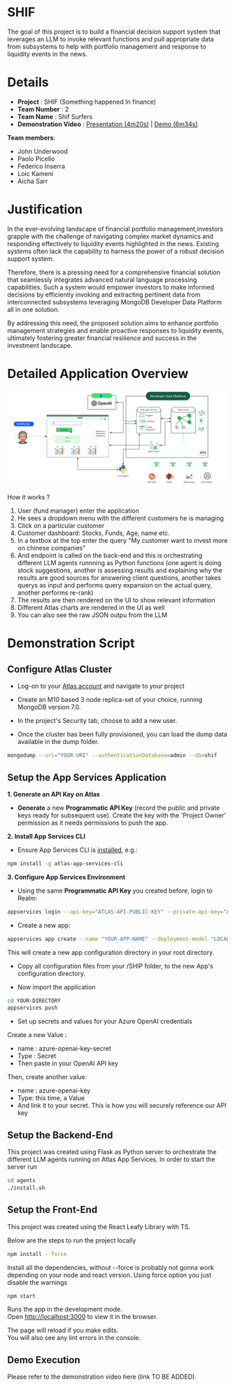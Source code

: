 # SHIF
The goal of this project is to build a financial decision support system that leverages an LLM to invoke relevant functions and pull appropriate data from subsystems to help with portfolio management and response to liquidity events in the news.

# Details

- **Project** : SHIF (Something happened In finance)
- **Team Number** : 2
- **Team Name** : Shif Surfers
- **Demonstration Video** : [Presentation (4m20s)](https://youtu.be/a6uoUfoZuhM) | [Demo (6m34s)](https://youtu.be/JlPs1-LmRMg)

**Team members**:
- John Underwood
- Paolo Picello
- Federico Inserra
- Loic Kameni
- Aicha Sarr

# Justification

In the ever-evolving landscape of financial portfolio management,investors grapple with the challenge of navigating complex market dynamics and responding effectively to liquidity events highlighted in the news. Existing systems often lack the capability to harness the power of a robust decision support system.

Therefore, there is a pressing need for a comprehensive financial solution that seamlessly integrates advanced natural language processing capabilities. Such a system would empower investors to make informed decisions by efficiently invoking and extracting pertinent data from interconnected subsystems leveraging MongoDB Developer Data Platform all in one solution.

By addressing this need, the proposed solution aims to enhance portfolio management strategies and enable proactive responses to liquidity events, ultimately fostering greater financial resilience and success in the investment landscape.


# Detailed Application Overview

![Image of technical architecture](https://github.com/federicoInserra/SHIF/blob/main/images/architecture.png)

How it works ?

1. User (fund manager) enter the application
2. He sees a dropdown menu with the different customers he is managing
3. Click on a particular customer
4. Customer dashboard: Stocks, Funds, Age, name etc.
5. In a textbox at the top enter the query "My customer want to invest more on chinese companies"
6. And endpoint is called on the back-end and this is orchestrating different LLM agents runnning as Python functions (one agent is doing stock suggestions, another is assessing results and explaining why the results are good sources for answering client questions, another takes querys as input and performs query expansion on the actual query, another performs re-rank)
6. The results are then rendered on the UI to show relevant information
7. Different Atlas charts are rendered in the UI as well
8. You can also see the raw JSON outpu from the LLM

# Demonstration Script

## Configure Atlas Cluster

* Log-on to your [Atlas account](http://cloud.mongodb.com/) and navigate to your project

* Create an M10 based 3 node replica-set of your choice, running MongoDB version 7.0.

* In the project's Security tab, choose to add a new user.

* Once the cluster has been fully provisioned, you can load the dump data available in the dump folder.

```bash
mongodump --uri="YOUR-URI" --authenticationDatabase=admin --db=shif
```


## Setup the App Services Application

__1. Generate an API Key on Atlas__

* __Generate__ a new __Programmatic API Key__ (record the public and private keys ready for subsequent use). Create the key with the 'Project Owner' permission as it needs permissions to push the app.

__2. Install App Services CLI__

* Ensure App Services CLI is [installed](https://docs.mongodb.com/realm/deploy/realm-cli-reference/#installation), e.g.:

```bash
npm install -g atlas-app-services-cli
```

__3. Configure App Services Environment__

* Using the same __Programmatic API Key__ you created before, login to Realm:

```bash
appservices login --api-key="ATLAS-API-PUBLIC-KEY" --private-api-key="ATLAS-API-PRIVATE-KEY"
```

* Create a new app:

```bash
appservices app create --name "YOUR-APP-NAME" --deployment-model "LOCAL" --provider-region "YOUR-REGION"
```

This will create a new app configuration directory in your root directory.

* Copy all configuration files from your /SHIP folder, to the new App's configuration directory.

* Now import the application

```bash
cd YOUR-DIRECTORY
appservices push
```

* Set up secrets and values for your Azure OpenAI credentials

Create a new Value :
- name : azure-openai-key-secret
- Type : Secret
- Then paste in your OpenAI API key

Then, create another value:
- name : azure-openai-key
- Type: this time, a Value
- And link it to your secret. This is how you will securely reference our API key

## Setup the Backend-End

This project was created using Flask as Python server to orchestrate the different LLM agents running on Atlas App Services.
In order to start the server run

```bash
cd agents
./install.sh
```

## Setup the Front-End

This project was created using the React Leafy Library with TS.

Below are the steps to run the project locally

```bash
npm install --force
```

Install all the dependencies, without --force is probably not gonna work depending on your node and react version. Using force option you just disable the warnings

```bash
npm start
```

Runs the app in the development mode.\
Open [http://localhost:3000](http://localhost:3000) to view it in the browser.

The page will reload if you make edits.\
You will also see any lint errors in the console.



## Demo Execution

Please refer to the demonstration video here (link TO BE ADDED).
